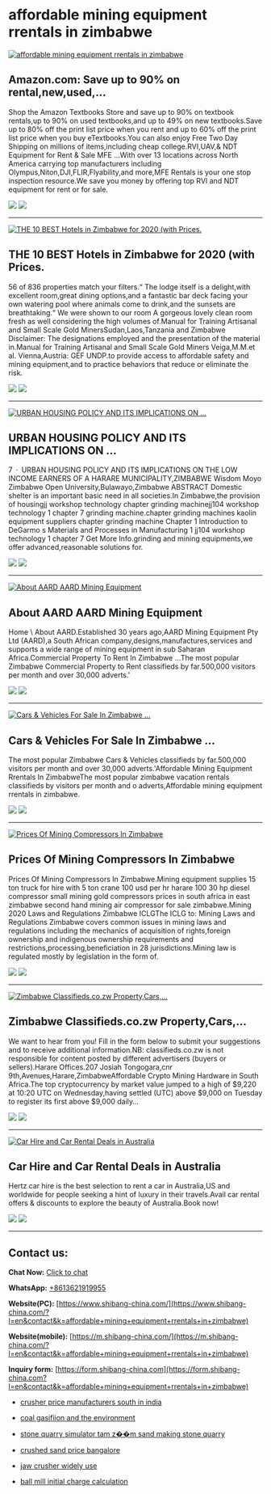 # affordable mining equipment rrentals in zimbabwe

<a href="https://swt.shibang-china.com/?l=en&img&k=affordable+mining+equipment+rrentals+in+zimbabwe" target="_blank">![affordable mining equipment rrentals in zimbabwe](http://static.shibang-china.com/all-800x300/778.jpg)</a>

## Amazon.com: Save up to 90% on rental,new,used,…
Shop the Amazon Textbooks Store and save up to 90% on textbook rentals,up to 90% on used textbooks,and up to 49% on new textbooks.Save up to 80% off the print list price when you rent and up to 60% off the print list price when you buy eTextbooks.You can also enjoy Free Two Day Shipping on millions of items,including cheap college.RVI,UAV,&amp; NDT Equipment for Rent &amp; Sale MFE …With over 13 locations across North America carrying top manufacturers including Olympus,Niton,DJI,FLIR,Flyability,and more,MFE Rentals is your one stop inspection resource.We save you money by offering top RVI and NDT equipment for rent or for sale.


<a href="https://whatsapp.shibangsoft.com/WhatsApp.php" target="_blank" title="WhatsApp">![](http://static.shibang-china.com/icon/whatsapp.png)</a> <a href="https://swt.shibang-china.com/?l=en&icon&k=affordable+mining+equipment+rrentals+in+zimbabwe" target="_blank">![](http://static.shibang-china.com/icon/chat-en.png)</a>

---

<a href="https://swt.shibang-china.com/?l=en&img&k=affordable+mining+equipment+rrentals+in+zimbabwe" target="_blank">![THE 10 BEST Hotels in Zimbabwe for 2020 (with Prices.](http://static.shibang-china.com/all-800x300/1499.jpg)</a>

## THE 10 BEST Hotels in Zimbabwe for 2020 (with Prices.
56 of 836 properties match your filters.“ The lodge itself is a delight,with excellent room,great dining options,and a fantastic bar deck facing your own watering pool where animals come to drink,and the sunsets are breathtaking.“ We were shown to our room A gorgeous lovely clean room fresh as well considering the high volumes of.Manual for Training Artisanal and Small Scale Gold MinersSudan,Laos,Tanzania and Zimbabwe Disclaimer: The designations employed and the presentation of the material in.Manual for Training Artisanal and Small Scale Gold Miners Veiga,M.M.et al. Vienna,Austria: GEF UNDP.to provide access to affordable safety and mining equipment,and to practice behaviors that reduce or eliminate the risk.


<a href="https://whatsapp.shibangsoft.com/WhatsApp.php" target="_blank" title="WhatsApp">![](http://static.shibang-china.com/icon/whatsapp.png)</a> <a href="https://swt.shibang-china.com/?l=en&icon&k=affordable+mining+equipment+rrentals+in+zimbabwe" target="_blank">![](http://static.shibang-china.com/icon/chat-en.png)</a>

---

<a href="https://swt.shibang-china.com/?l=en&img&k=affordable+mining+equipment+rrentals+in+zimbabwe" target="_blank">![URBAN HOUSING POLICY AND ITS IMPLICATIONS ON …](http://static.shibang-china.com/all-800x300/291.jpg)</a>

## URBAN HOUSING POLICY AND ITS IMPLICATIONS ON …
7&ensp;&#0183;&ensp;URBAN HOUSING POLICY AND ITS IMPLICATIONS ON THE LOW INCOME EARNERS OF A HARARE MUNICIPALITY,ZIMBABWE Wisdom Moyo Zimbabwe Open University,Bulawayo,Zimbabwe ABSTRACT Domestic shelter is an important basic need in all societies.In Zimbabwe,the provision of housingjj workshop technology chapter grinding machinejj104 workshop technology 1 chapter 7 grinding machine.chapter grinding machines kaolin equipment suppliers chapter grinding machine Chapter 1 Introduction to DeGarmo s Materials and Processes in Manufacturing 1 jj104 workshop technology 1 chapter 7 Get More Info.grinding and mining equipments,we offer advanced,reasonable solutions for.


<a href="https://whatsapp.shibangsoft.com/WhatsApp.php" target="_blank" title="WhatsApp">![](http://static.shibang-china.com/icon/whatsapp.png)</a> <a href="https://swt.shibang-china.com/?l=en&icon&k=affordable+mining+equipment+rrentals+in+zimbabwe" target="_blank">![](http://static.shibang-china.com/icon/chat-en.png)</a>

---

<a href="https://swt.shibang-china.com/?l=en&img&k=affordable+mining+equipment+rrentals+in+zimbabwe" target="_blank">![About AARD AARD Mining Equipment](http://static.shibang-china.com/all-800x300/1215.jpg)</a>

## About AARD AARD Mining Equipment
Home \ About AARD.Established 30 years ago,AARD Mining Equipment Pty Ltd (AARD),a South African company,designs,manufactures,services and supports a wide range of mining equipment in sub Saharan Africa.Commercial Property To Rent In Zimbabwe …The most popular Zimbabwe Commercial Property to Rent classifieds by far.500,000 visitors per month and over 30,000 adverts.'


<a href="https://whatsapp.shibangsoft.com/WhatsApp.php" target="_blank" title="WhatsApp">![](http://static.shibang-china.com/icon/whatsapp.png)</a> <a href="https://swt.shibang-china.com/?l=en&icon&k=affordable+mining+equipment+rrentals+in+zimbabwe" target="_blank">![](http://static.shibang-china.com/icon/chat-en.png)</a>

---

<a href="https://swt.shibang-china.com/?l=en&img&k=affordable+mining+equipment+rrentals+in+zimbabwe" target="_blank">![Cars &amp; Vehicles For Sale In Zimbabwe …](http://static.shibang-china.com/all-800x300/925.jpg)</a>

## Cars &amp; Vehicles For Sale In Zimbabwe …
The most popular Zimbabwe Cars &amp; Vehicles classifieds by far.500,000 visitors per month and over 30,000 adverts.'Affordable Mining Equipment Rrentals In ZimbabweThe most popular zimbabwe vacation rentals classifieds by visitors per month and o adverts,Affordable mining equipment rrentals in zimbabwe.


<a href="https://whatsapp.shibangsoft.com/WhatsApp.php" target="_blank" title="WhatsApp">![](http://static.shibang-china.com/icon/whatsapp.png)</a> <a href="https://swt.shibang-china.com/?l=en&icon&k=affordable+mining+equipment+rrentals+in+zimbabwe" target="_blank">![](http://static.shibang-china.com/icon/chat-en.png)</a>

---

<a href="https://swt.shibang-china.com/?l=en&img&k=affordable+mining+equipment+rrentals+in+zimbabwe" target="_blank">![Prices Of Mining Compressors In Zimbabwe](http://static.shibang-china.com/all-800x300/689.jpg)</a>

## Prices Of Mining Compressors In Zimbabwe
Prices Of Mining Compressors In Zimbabwe.Mining equipment supplies 15 ton truck for hire with 5 ton crane 100 usd per hr harare 100 30 hp diesel compressor small mining gold compressors prices in south africa in east zimbabwe second hand mining air compressor for sale zimbabwe.Mining 2020 Laws and Regulations Zimbabwe ICLGThe ICLG to: Mining Laws and Regulations Zimbabwe covers common issues in mining laws and regulations including the mechanics of acquisition of rights,foreign ownership and indigenous ownership requirements and restrictions,processing,beneficiation in 28 jurisdictions.Mining law is regulated mostly by legislation in the form of.


<a href="https://whatsapp.shibangsoft.com/WhatsApp.php" target="_blank" title="WhatsApp">![](http://static.shibang-china.com/icon/whatsapp.png)</a> <a href="https://swt.shibang-china.com/?l=en&icon&k=affordable+mining+equipment+rrentals+in+zimbabwe" target="_blank">![](http://static.shibang-china.com/icon/chat-en.png)</a>

---

<a href="https://swt.shibang-china.com/?l=en&img&k=affordable+mining+equipment+rrentals+in+zimbabwe" target="_blank">![Zimbabwe Classifieds.co.zw Property,Cars,…](http://static.shibang-china.com/all-800x300/389.jpg)</a>

## Zimbabwe Classifieds.co.zw Property,Cars,…
We want to hear from you! Fill in the form below to submit your suggestions and to receive additional information.NB: classifieds.co.zw is not responsible for content posted by different advertisers (buyers or sellers).Harare Offices.207 Josiah Tongogara,cnr 9th,Avenues,Harare,ZimbabweAffordable Crypto Mining Hardware in South Africa.The top cryptocurrency by market value jumped to a high of $9,220 at 10:20 UTC on Wednesday,having settled (UTC) above $9,000 on Tuesday to register its first above $9,000 daily…


<a href="https://whatsapp.shibangsoft.com/WhatsApp.php" target="_blank" title="WhatsApp">![](http://static.shibang-china.com/icon/whatsapp.png)</a> <a href="https://swt.shibang-china.com/?l=en&icon&k=affordable+mining+equipment+rrentals+in+zimbabwe" target="_blank">![](http://static.shibang-china.com/icon/chat-en.png)</a>

---

<a href="https://swt.shibang-china.com/?l=en&img&k=affordable+mining+equipment+rrentals+in+zimbabwe" target="_blank">![Car Hire and Car Rental Deals in Australia](http://static.shibang-china.com/all-800x300/1150.jpg)</a>

## Car Hire and Car Rental Deals in Australia
Hertz car hire is the best selection to rent a car in Australia,US and worldwide for people seeking a hint of luxury in their travels.Avail car rental offers &amp; discounts to explore the beauty of Australia.Book now!

<a href="https://whatsapp.shibangsoft.com/WhatsApp.php" target="_blank" title="WhatsApp">![](http://static.shibang-china.com/icon/whatsapp.png)</a> <a href="https://swt.shibang-china.com/?l=en&icon&k=affordable+mining+equipment+rrentals+in+zimbabwe" target="_blank">![](http://static.shibang-china.com/icon/chat-en.png)</a>

---
## Contact us:

**Chat Now:** [Click to chat](https://swt.shibang-china.com?l=en&contact&k=affordable+mining+equipment+rrentals+in+zimbabwe)

**WhatsApp:**  [+8613621919955](https://whatsapp.shibangsoft.com/WhatsApp.php)

**Website(PC):** [https://www.shibang-china.com/](https://www.shibang-china.com/?l=en&contact&k=affordable+mining+equipment+rrentals+in+zimbabwe)

**Website(mobile):** [https://m.shibang-china.com/](https://m.shibang-china.com/?l=en&contact&k=affordable+mining+equipment+rrentals+in+zimbabwe)

**Inquiry form:** [https://form.shibang-china.com](https://form.shibang-china.com?l=en&contact&k=affordable+mining+equipment+rrentals+in+zimbabwe)

* [crusher price manufacturers south in india](../155/crusher%20price%20manufacturers%20south%20in%20india.md)

* [coal gasifiion and the environment](../158/coal%20gasifiion%20and%20the%20environment.md)

* [stone quarry simulator tam z��m sand making stone quarry](../153/stone%20quarry%20simulator%20tam%20z%EF%BF%BD%EF%BF%BDm%20sand%20making%20stone%20quarry.md)

* [crushed sand price bangalore](../159/crushed%20sand%20price%20bangalore.md)

* [jaw crusher widely use](../152/jaw%20crusher%20widely%20use.md)

* [ball mill initial charge calculation](../152/ball%20mill%20initial%20charge%20calculation.md)